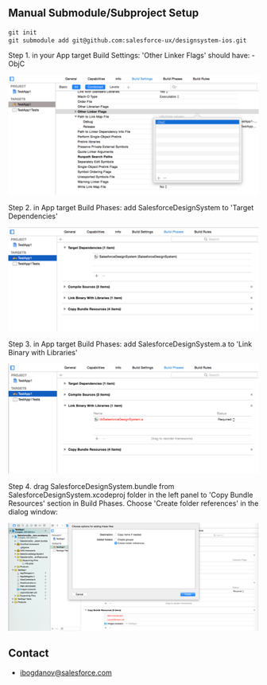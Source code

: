 ## Manual Submodule/Subproject Setup

```
git init
git submodule add git@github.com:salesforce-ux/designsystem-ios.git
```

Step 1. in your App target Build Settings:
'Other Linker Flags' should have: -ObjC 

[![browser support](/readmeAssets/readme-image-other-linker-flags.png)](/readme-image-other-linker-flags.png)

Step 2. in App target Build Phases:
add SalesforceDesignSystem to 'Target Dependencies'

[![browser support](/readmeAssets/readme-image-target-dependency.png)](/readme-image-target-dependency.png)

Step 3. in App target Build Phases:
add SalesforceDesignSystem.a to 'Link Binary with Libraries' 

[![browser support](/readmeAssets/readme-image-link-binary.png)](/readme-image-link-binary.png)

Step 4. drag SalesforceDesignSystem.bundle from SalesforceDesignSystem.xcodeproj folder in the left panel to 'Copy Bundle Resources' section in Build Phases. Choose 'Create folder references' in the dialog window:

[![browser support](/readmeAssets/readme-image-drag-bundle.png)](/readmeAssets/readme-image-drag-bundle.png)




## Contact #

* ibogdanov@salesforce.com
